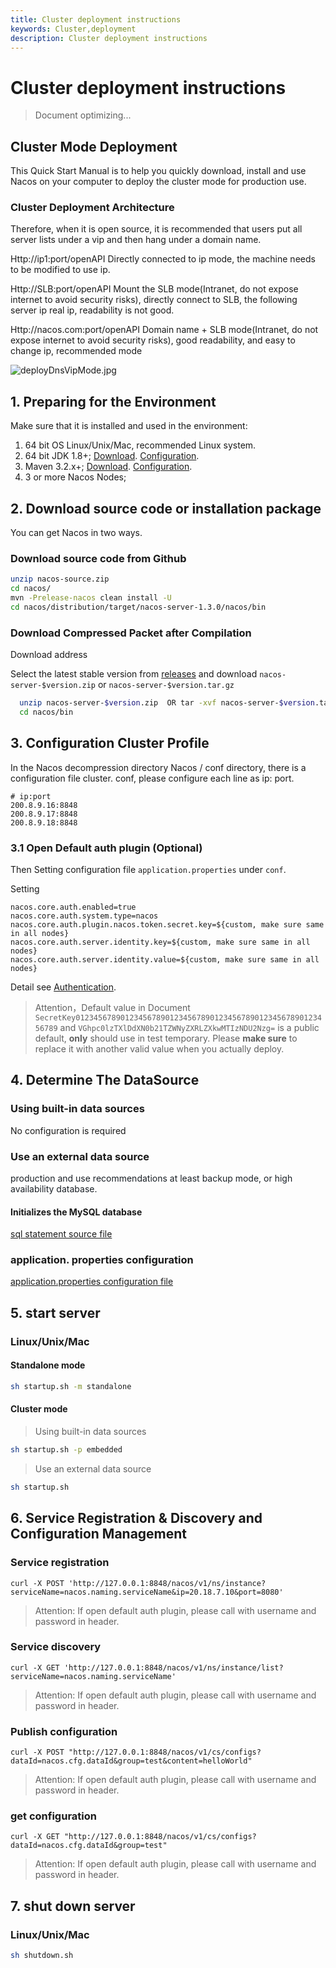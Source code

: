 ```yaml
---
title: Cluster deployment instructions
keywords: Cluster,deployment
description: Cluster deployment instructions
---
```


# Cluster deployment instructions

> Document optimizing...

## Cluster Mode Deployment

This Quick Start Manual is to help you quickly download, install and use Nacos on your computer to deploy the cluster mode for production use.

### Cluster Deployment Architecture

Therefore, when it is open source, it is recommended that users put all server lists under a vip and then hang under a domain name.

Http://ip1:port/openAPI Directly connected to ip mode, the machine needs to be modified to use ip.

Http://SLB:port/openAPI Mount the SLB mode(Intranet, do not expose internet to avoid security risks), directly connect to SLB, the following server ip real ip, readability is not good.

Http://nacos.com:port/openAPI Domain name + SLB mode(Intranet, do not expose internet to avoid security risks), good readability, and easy to change ip, recommended mode

![deployDnsVipMode.jpg](/img/deployDnsVipMode.jpg) 

## 1. Preparing for the Environment

Make sure that it is installed and used in the environment:

1. 64 bit OS Linux/Unix/Mac, recommended Linux system.
2. 64 bit JDK 1.8+; [Download](http://www.oracle.com/technetwork/java/javase/downloads/jdk8-downloads-2133151.html). [Configuration](https://docs.oracle.com/cd/E19182-01/820-7851/inst_cli_jdk_javome_t/).
3. Maven 3.2.x+; [Download](https://maven.apache.org/download.cgi). [Configuration](https://maven.apache.org/settings.html).
4. 3 or more Nacos Nodes;

## 2. Download source code or installation package

You can get Nacos in two ways.

### Download source code from Github

```bash
unzip nacos-source.zip
cd nacos/
mvn -Prelease-nacos clean install -U  
cd nacos/distribution/target/nacos-server-1.3.0/nacos/bin
```

### Download Compressed Packet after Compilation

Download address

Select the latest stable version from [releases](https://github.com/alibaba/nacos/releases) and download `nacos-server-$version.zip` or `nacos-server-$version.tar.gz`

```bash
  unzip nacos-server-$version.zip  OR tar -xvf nacos-server-$version.tar.gz
  cd nacos/bin
```  

## 3. Configuration Cluster Profile

In the Nacos decompression directory Nacos / conf directory, there is a configuration file cluster. conf, please configure each line as ip: port.

```plain
# ip:port
200.8.9.16:8848
200.8.9.17:8848
200.8.9.18:8848
```

### 3.1 Open Default auth plugin (Optional)

Then Setting configuration file `application.properties` under `conf`.

Setting 

```properties
nacos.core.auth.enabled=true
nacos.core.auth.system.type=nacos
nacos.core.auth.plugin.nacos.token.secret.key=${custom, make sure same in all nodes}
nacos.core.auth.server.identity.key=${custom, make sure same in all nodes}
nacos.core.auth.server.identity.value=${custom, make sure same in all nodes}
```
Detail see [Authentication](../plugin/auth-plugin.md).

> Attention，Default value in Document `SecretKey012345678901234567890123456789012345678901234567890123456789` and `VGhpc0lzTXlDdXN0b21TZWNyZXRLZXkwMTIzNDU2Nzg=` is a public default, **only** should use in test temporary. Please **make sure** to replace it with another valid value when you actually deploy.

## 4. Determine The DataSource

### Using built-in data sources

No configuration is required

### Use an external data source

<span data-type="color" style="color:rgb(25, 31, 37)"><span data-type="background" style="background-color:rgb(255, 255, 255)">production and use recommendations at least backup mode, or high availability database. </span></span>

#### Initializes the MySQL database

[sql statement source file](https://github.com/alibaba/nacos/blob/master/distribution/conf/mysql-schema.sql)

### application. properties configuration

[application.properties configuration file](https://github.com/alibaba/nacos/blob/master/distribution/conf/application.properties)

## 5. start server

### Linux/Unix/Mac

#### Standalone mode

```bash
sh startup.sh -m standalone
```

#### Cluster mode

> Using built-in data sources

```bash
sh startup.sh -p embedded
```

> Use an external data source

```bash
sh startup.sh
```

## 6. Service Registration & Discovery and Configuration Management

### Service registration

`curl -X POST 'http://127.0.0.1:8848/nacos/v1/ns/instance?serviceName=nacos.naming.serviceName&ip=20.18.7.10&port=8080'`

> Attention: If open default auth plugin, please call with username and password in header.

### Service discovery

`curl -X GET 'http://127.0.0.1:8848/nacos/v1/ns/instance/list?serviceName=nacos.naming.serviceName'`

> Attention: If open default auth plugin, please call with username and password in header.

### Publish configuration

`curl -X POST "http://127.0.0.1:8848/nacos/v1/cs/configs?dataId=nacos.cfg.dataId&group=test&content=helloWorld"`

> Attention: If open default auth plugin, please call with username and password in header.

### get configuration

`curl -X GET "http://127.0.0.1:8848/nacos/v1/cs/configs?dataId=nacos.cfg.dataId&group=test"`

> Attention: If open default auth plugin, please call with username and password in header.

## 7. shut down server

### Linux/Unix/Mac

```bash
sh shutdown.sh
```
